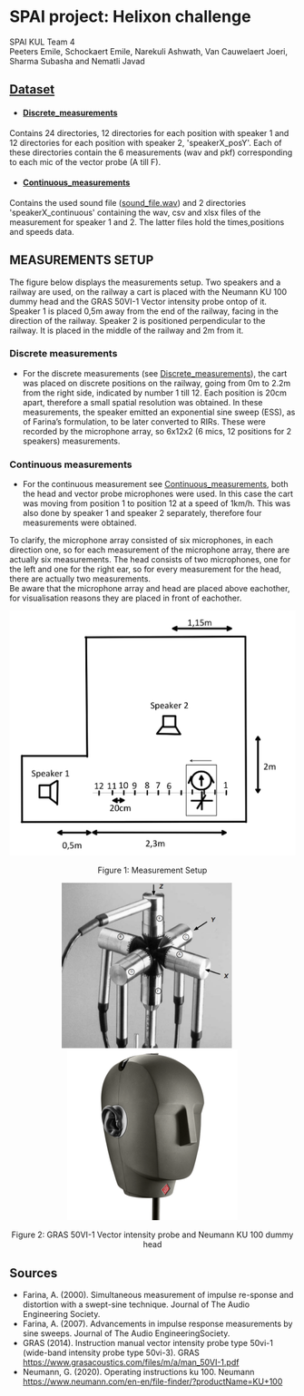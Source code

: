 # SPAI project: Helixon challenge
SPAI KUL Team 4<br />
Peeters Emile, Schockaert Emile, Narekuli Ashwath, Van Cauwelaert Joeri, Sharma Subasha and Nematli Javad

## [Dataset](Dataset)
- #### [Discrete_measurements](Dataset/Discrete_measurements)
Contains 24 directories, 12 directories for each position with speaker 1 and 12 directories for each position with speaker 2, 'speakerX_posY'.
Each of these directories contain the 6 measurements (wav and pkf) corresponding to each mic of the vector probe (A till F).
- #### [Continuous_measurements](Dataset/Continuous_measurements)
Contains the used sound file ([sound_file.wav](Dataset/Continuous_measurements/sound_file.wav)) and 2 directories 'speakerX_continuous' containing the wav, csv and xlsx files of the measurement for speaker 1 and 2. The latter files hold the times,positions and speeds data.

## MEASUREMENTS SETUP
The figure below displays the measurements setup. Two speakers and a railway are used, on the railway a cart is placed with the Neumann KU 100 dummy head and the GRAS 50VI-1 Vector intensity probe ontop of it. Speaker 1 is placed 0,5m away from the end of the railway, facing in the direction of the railway. Speaker 2 is positioned perpendicular to the railway. It is placed in the middle of the railway and 2m from it.<br />

### Discrete measurements
- For the discrete measurements (see [Discrete_measurements](Dataset/Discrete_measurements)), the cart was placed on discrete positions on the railway, going from 0m to 2.2m from the right side, indicated by number 1 till 12. Each position is 20cm apart, therefore a small spatial resolution was obtained. In these measurements, the speaker emitted an exponential sine sweep (ESS), as of Farina’s formulation, to be later converted to RIRs. These were recorded by the microphone array, so 6x12x2 (6 mics, 12 positions for 2 speakers) measurements.<br />

### Continuous measurements
- For the continuous measurement see [Continuous_measurements](Dataset/Continuous_measurements), both the head and vector probe microphones were used. In this case the cart was moving from position 1 to position 12 at a speed of 1km/h. This was also done by speaker 1 and speaker 2 separately, therefore four measurements were obtained.<br />

To clarify, the microphone array consisted of six microphones, in each direction one, so for each measurement of the microphone array, there are actually six measurements. The head consists of two microphones, one for the left and one for the right ear, so for every measurement for the head, there are actually two measurements.<br />
Be aware that the microphone array and head are placed above eachother, for visualisation reasons they are placed in front of eachother.

<!-- ![Screenshot](./images/measurement_setup.jpg | width=100) -->
<div style="text-align:center">
  <img src="./images/measurement_setup.jpg" alt="Screenshot" width="700"/>
  <p>Figure 1: Measurement Setup</p>
</div>


<div style="text-align:center">
  <img src="./images/micArray.png" alt="micArray" width="300" style="margin-right:20px;"/>
  <img src="./images/dummyHead.png" alt="dummyHead" width="300"/>
  <p>Figure 2: GRAS 50VI-1 Vector intensity probe and Neumann KU 100 dummy head</p>
</div>


## Sources
- Farina, A. (2000). Simultaneous measurement of impulse re-sponse and distortion with a swept-sine technique. Journal of The Audio Engineering Society.
- Farina, A. (2007). Advancements in impulse response measurements by sine sweeps. Journal of The Audio EngineeringSociety.
- GRAS (2014). Instruction manual vector intensity probe type 50vi-1 (wide-band intensity probe type 50vi-3). GRAS https://www.grasacoustics.com/files/m/a/man_50VI-1.pdf
- Neumann, G. (2020). Operating instructions ku 100. Neumann https://www.neumann.com/en-en/file-finder/?productName=KU+100